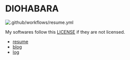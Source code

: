 # DIOHABARA

![.github/workflows/resume.yml](https://github.com/diohabara/diohabara/workflows/.github/workflows/resume.yml/badge.svg)

My softwares follow this [LICENSE](https://github.com/diohabara/diohabara/blob/master/LICENSE) if they are not licensed.

- [resume](https://www.overleaf.com/read/wbkbvnmqvmdx)
- [blog](https://diohabara.github.io/)
- [log](./SHINCHOKU.md)
